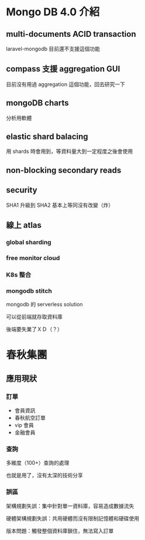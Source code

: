 # Mongo DB 4.0 介紹

## multi-documents ACID transaction

laravel-mongodb 目前還不支援這個功能

## compass 支援 aggregation GUI

目前沒有用過 aggregation 這個功能，回去研究一下

## mongoDB charts

分析用軟體

## elastic shard balacing

用 shards 時會用到，等資料量大到一定程度之後會使用

## non-blocking secondary reads

## security

SHA1 升級到 SHA2 基本上等同沒有改變（炸）

## 線上 atlas

### global sharding

### free monitor cloud

### K8s 整合

### mongodb stitch

mongodb 的 serverless solution

可以從前端就存取資料庫

後端要失業了ＸＤ（？）

# 春秋集團

## 應用現狀

### 訂單

* 會員資訊
* 春秋航空訂單
* vip 會員
* 金融會員

### 查詢

多維度（100+）查詢的處理

也就是用了，沒有太深的技術分享

### 誤區

架構規劃失誤：集中針對單一資料庫，容易造成數據流失

硬體架構規劃失誤：共用硬體而沒有限制記憶體和硬碟使用

版本問題：觸發整個資料庫鎖住，無法寫入訂單
